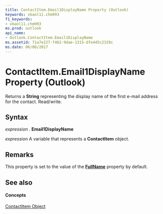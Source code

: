 ```yaml
---
title: ContactItem.Email1DisplayName Property (Outlook)
keywords: vbaol11.chm993
f1_keywords:
- vbaol11.chm993
ms.prod: outlook
api_name:
- Outlook.ContactItem.Email1DisplayName
ms.assetid: 71a7e227-f462-9dae-1315-dfe445c2329c
ms.date: 06/08/2017
---
```



# ContactItem.Email1DisplayName Property (Outlook)

Returns a  **String** representing the display name of the first e-mail address for the contact. Read/write.


## Syntax

 _expression_ . **Email1DisplayName**

 _expression_ A variable that represents a **ContactItem** object.


## Remarks

This property is set to the value of the  **[FullName](contactitem-fullname-property-outlook.md)** property by default.


## See also


#### Concepts


[ContactItem Object](contactitem-object-outlook.md)


